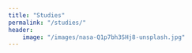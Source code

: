 ```yaml
---
title: "Studies"
permalink: "/studies/"
header:
    image: "/images/nasa-Q1p7bh3SHj8-unsplash.jpg"
---
```

